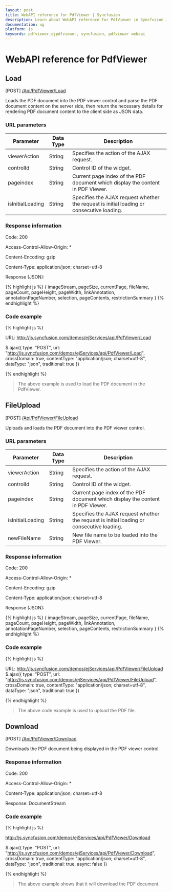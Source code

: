 ```yaml
---
layout: post
title: WebAPI reference for PdfViewer | Syncfusion
description: Learn about WebAPI reference for PdfViewer in Syncfusion Javascript and more details. This document explains the features such as load, file upload and download
documentation: ug
platform: js
keywords: pdfviewer,ejpdfviewer, syncfusion, pdfviewer webapi
---
```


# WebAPI reference for PdfViewer

## Load

 [POST] [/Api/PdfViewer/Load](http://js.syncfusion.com/demos/ejServices/api/PdfViewer/Load)

Loads the PDF document into the PDF viewer control and parse the PDF document content on the server side, then return the necessary details for rendering PDF document content to the client side as JSON data.

### URL parameters

|  Parameter |Data Type| Description | 
|---|---|---|
|viewerAction |String|Specifies the action of the AJAX request.|
|controlId|String|Control ID of the widget.|
|pageindex|String|Current page index of the PDF document which display the content in PDF Viewer.|
|isInitialLoading|String|Specifies the AJAX request whether the request is initial loading or consecutive loading.| 

### Response information 

Code: 200

Access-Control-Allow-Origin: *

Content-Encoding: gzip

Content-Type:  application/json; charset=utf-8

Response (JSON):   

{% highlight js %}
{
  imageStream,
  pageSize,
  currentPage,
  fileName,
  pageCount,
  pageHeight,
  pageWidth,
  linkAnnotation,
  annotationPageNumber,
  selection,
  pageContents,
  restrictionSummary
}
{% endhighlight %}


### Code example 

{% highlight js %}

URL: http://js.syncfusion.com/demos/ejServices/api/PdfViewer/Load

$.ajax({
		type: "POST",
		url: "http://js.syncfusion.com/demos/ejServices/api/PdfViewer/Load",
		crossDomain: true,
		contentType: "application/json; charset=utf-8",
		dataType: "json",
		traditional: true
})

{% endhighlight %}

>The above example is used to load the PDF document in the PdfViewer.

## FileUpload

 [POST] [/Api/PdfViewer/FileUpload](http://js.syncfusion.com/demos/ejServices/api/PdfViewer/FileUpload)

Uploads and loads the PDF document into the PDF viewer control.

### URL parameters

|  Parameter |Data Type|Description | 
|---|---|---|
|viewerAction |String|Specifies the action of the AJAX request.|
|controlId |String|Control ID of the widget.|
|pageindex |String|Current page index of the PDF document which display the content in PDF Viewer.| 
|isInitialLoading|String|Specifies the AJAX request whether the request is initial loading or consecutive loading.|
|newFileName|String|New file name to be loaded into the PDF Viewer.|

### Response information 

Code: 200

Access-Control-Allow-Origin: *

Content-Encoding: gzip

Content-Type:  application/json; charset=utf-8

Response (JSON):   

{% highlight js %}
{
  imageStream,
  pageSize,
  currentPage,
  fileName,
  pageCount,
  pageHeight,
  pageWidth,
  linkAnnotation,
  annotationPageNumber,
  selection,
  pageContents,
  restrictionSummary
}
{% endhighlight %}


### Code example 

{% highlight js %}

URL: http://js.syncfusion.com/demos/ejServices/api/PdfViewer/FileUpload
$.ajax({
    type: "POST",
    url: "http://js.syncfusion.com/demos/ejServices/api/PdfViewer/FileUpload",
    crossDomain: true,
    contentType: "application/json; charset=utf-8",
    dataType: "json",
    traditional: true
})

{% endhighlight %}

>The above code example is used to upload the PDF file.


## Download

 [POST] [/Api/PdfViewer/Download](http://js.syncfusion.com/demos/ejServices/api/PdfViewer/Download)

Downloads the PDF document being displayed in the PDF viewer control.

### Response information 

Code: 200

Access-Control-Allow-Origin: *

Content-Type:  application/json; charset=utf-8

Response: DocumentStream

### Code example 

{% highlight js %}

http://js.syncfusion.com/demos/ejServices/api/PdfViewer/Download

$.ajax({
    type: "POST",
    url: "http://js.syncfusion.com/demos/ejServices/api/PdfViewer/Download",
    crossDomain: true,
    contentType: "application/json; charset=utf-8",
    dataType: "json",
    traditional: true,
    async: false
})

{% endhighlight %}
>The above example shows that it will download the PDF document.
